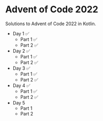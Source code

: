 # Advent of Code 2022
Solutions to Advent of Code 2022 in Kotlin.

 - Day 1 ✅
   - Part 1 ✅
   - Part 2 ✅
 - Day 2 ✅
   - Part 1 ✅
   - Part 2 ✅
- Day 3 ✅
   - Part 1 ✅
   - Part 2 ✅
- Day 4 ✅
   - Part 1 ✅
   - Part 2 ✅
 - Day 5
   - Part 1
   - Part 2
